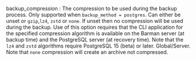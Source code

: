 backup_compression
:   The compression to be used during the backup process. Only supported when
    `backup_method = postgres`. Can either be unset or `gzip`,`lz4`, `zstd` or `none`. If unset then
    no compression will be used during the backup. Use of this option requires that the
    CLI application for the specified compression algorithm is available on the Barman
    server (at backup time) and the PostgreSQL server (at recovery time). Note that
    the `lz4` and `zstd` algorithms require PostgreSQL 15 (beta) or later. Global/Server.
    Note that `none` compression will create an archive not compressed.
